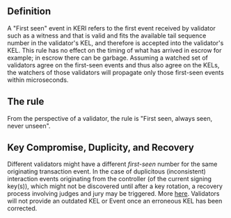 ## Definition

A "First seen" event in KERI refers to the first event received by validator such as a witness and that is valid and fits the available tail sequence number in the validator's KEL, and therefore is accepted into the validator's KEL. This rule has no effect on the timing of what has arrived in escrow for example; in escrow there can be garbage. Assuming a watched set of validators agree on the first-seen events and thus also agree on the KELs, the watchers of those validators will propagate only those first-seen events within microseconds.

## The rule
From the perspective of a validator, the rule is "First seen, always seen, never unseen".

## Key Compromise, Duplicity, and Recovery 
Different validators might have a different _first-seen_ number for the same originating transaction event. In the case of duplicitous (inconsistent) interaction events originating from the controller (of the current signing key(s)), which might not be discovered until after a key rotation, a recovery process involving judges and jury may be triggered. More [here](https://trustoverip.github.io/tswg-keri-specification/#superseding-rules-for-recovery-at-a-given-location-sn-sequence-number). Validators will not provide an outdated KEL or Event once an erroneous KEL has been corrected.